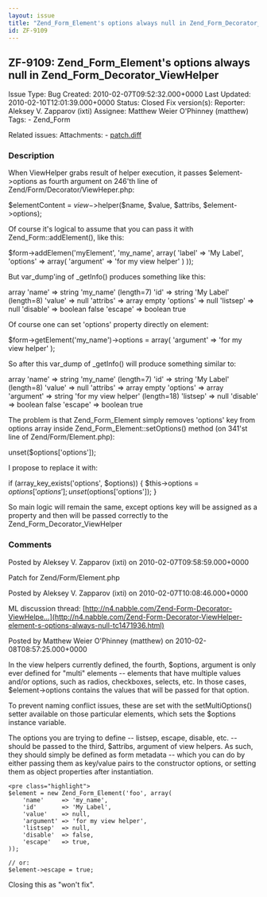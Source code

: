 ```yaml
---
layout: issue
title: "Zend_Form_Element's options always null in Zend_Form_Decorator_ViewHelper"
id: ZF-9109
---
```


ZF-9109: Zend\_Form\_Element's options always null in Zend\_Form\_Decorator\_ViewHelper
---------------------------------------------------------------------------------------

 Issue Type: Bug Created: 2010-02-07T09:52:32.000+0000 Last Updated: 2010-02-10T12:01:39.000+0000 Status: Closed Fix version(s): 
 Reporter:  Aleksey V. Zapparov (ixti)  Assignee:  Matthew Weier O'Phinney (matthew)  Tags: - Zend\_Form
 
 Related issues: 
 Attachments: - [patch.diff](/issues/secure/attachment/12721/patch.diff)
 
### Description

When ViewHelper grabs result of helper execution, it passes $element->options as fourth argument on 246'th line of Zend/Form/Decorator/ViewHeper.php:

$elementContent = $view->$helper($name, $value, $attribs, $element->options);

Of course it's logical to assume that you can pass it with Zend\_Form::addElement(), like this:

$form->addElemen('myElement', 'my\_name', array( 'label' => 'My Label', 'options' => array( 'argument' => 'for my view helper' ) ));

But var\_dump'ing of \_getInfo() produces something like this:

array 'name' => string 'my\_name' (length=7) 'id' => string 'My Label' (length=8) 'value' => null 'attribs' => array empty 'options' => null 'listsep' => null 'disable' => boolean false 'escape' => boolean true

Of course one can set 'options' property directly on element:

$form->getElement('my\_name')->options = array( 'argument' => 'for my view helper' );

So after this var\_dump of \_getInfo() will produce something similar to:

array 'name' => string 'my\_name' (length=7) 'id' => string 'My Label' (length=8) 'value' => null 'attribs' => array empty 'options' => array 'argument' => string 'for my view helper' (length=18) 'listsep' => null 'disable' => boolean false 'escape' => boolean true

The problem is that Zend\_Form\_Element simply removes 'options' key from options array inside Zend\_Form\_Element::setOptions() method (on 341'st line of Zend/Form/Element.php):

unset($options['options']);

I propose to replace it with:

if (array\_key\_exists('options', $options)) { $this->options = $options['options']; unset($options['options']); }

So main logic will remain the same, except options key will be assigned as a property and then will be passed correctly to the Zend\_Form\_Decorator\_ViewHelper

 

 

### Comments

Posted by Aleksey V. Zapparov (ixti) on 2010-02-07T09:58:59.000+0000

Patch for Zend/Form/Element.php

 

 

Posted by Aleksey V. Zapparov (ixti) on 2010-02-07T10:08:46.000+0000

ML discussion thread: [http://n4.nabble.com/Zend-Form-Decorator-ViewHelpe…](http://n4.nabble.com/Zend-Form-Decorator-ViewHelper-element-s-options-always-null-tc1471936.html)

 

 

Posted by Matthew Weier O'Phinney (matthew) on 2010-02-08T08:57:25.000+0000

In the view helpers currently defined, the fourth, $options, argument is only ever defined for "multi" elements -- elements that have multiple values and/or options, such as radios, checkboxes, selects, etc. In those cases, $element->options contains the values that will be passed for that option.

To prevent naming conflict issues, these are set with the setMultiOptions() setter available on those particular elements, which sets the $options instance variable.

The options you are trying to define -- listsep, escape, disable, etc. -- should be passed to the third, $attribs, argument of view helpers. As such, they should simply be defined as form metadata -- which you can do by either passing them as key/value pairs to the constructor options, or setting them as object properties after instantiation.

 
    <pre class="highlight">
    $element = new Zend_Form_Element('foo', array(
        'name'     => 'my_name',
        'id'       => 'My Label',
        'value'    => null,
        'argument' => 'for my view helper',
        'listsep'  => null,
        'disable'  => false,
        'escape'   => true,
    ));
    
    // or:
    $element->escape = true;


Closing this as "won't fix".

 

 
